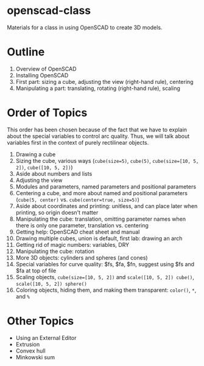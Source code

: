 # openscad-class
Materials for a class in using OpenSCAD to create 3D models.

# Outline
1. Overview of OpenSCAD
2. Installing OpenSCAD
3. First part: sizing a cube, adjusting the view (right-hand rule), centering
4. Manipulating a part: translating, rotating (right-hand rule), scaling

# Order of Topics

This order has been chosen because of the fact that we have to explain about the special variables
to control arc quality. Thus, we will talk about variables first in the context of purely rectilinear
objects.

1. Drawing a cube
2. Sizing the cube, various ways (`cube(size=5)`, `cube(5)`, `cube(size=[10, 5, 2])`, `cube([10, 5, 2])`)
3. Aside about numbers and lists
3. Adjusting the view
3. Modules and parameters, named parameters and positional parameters
4. Centering a cube, and more about named and positional parameters (`cube(5, center)` vs. `cube(center=true, size=5)`)
5. Aside about coordinates and printing: unitless, and can place later when printing, so origin doesn't matter
5. Manipulating the cube: translation, omitting parameter names when there is only one parameter, translation vs. centering
6. Getting help: OpenSCAD cheat sheet and manual
6. Drawing multiple cubes, union is default, first lab: drawing an arch
7. Getting rid of magic numbers: variables, DRY
8. Manipulating the cube: rotation
9. More 3D objects: cylinders and spheres (and cones)
10. Special variables for curve quality: $fs, $fa, $fn, suggest using $fs and $fa at top of file
11. Scaling objects, `cube(size=[10, 5, 2])` and `scale([10, 5, 2]) cube()`, `scale([10, 5, 2]) sphere()`
12. Coloring objects, hiding them, and making them transparent: `color()`, `*`, and `%`

# Other Topics

* Using an External Editor
* Extrusion
* Convex hull
* Minkowski sum

